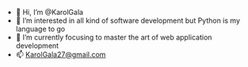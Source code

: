 - 👋 Hi, I’m @KarolGala
- 👀 I’m interested in all kind of software development but Python is my language to go 
- 🌱 I’m currently focusing to master the art of web application development
- 📫 KarolGala27@gmail.com

<!---
KarolGala/KarolGala is a ✨ special ✨ repository because its `README.md` (this file) appears on your GitHub profile.
You can click the Preview link to take a look at your changes.
--->
